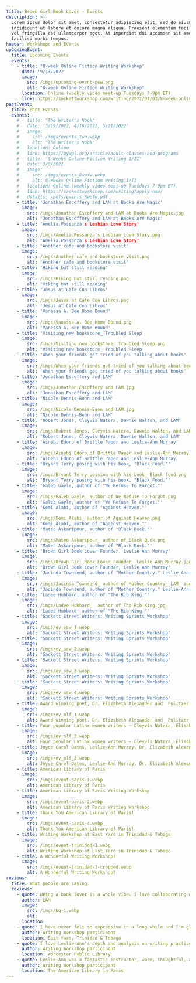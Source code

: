 ```yaml
---
title: Brown Girl Book Lover - Events
description: >-
  Lorem ipsum dolor sit amet, consectetur adipiscing elit, sed do eiusmod tempor
  incididunt ut labore et dolore magna aliqua. Praesent elementum facilisis leo
  vel fringilla est ullamcorper eget. At imperdiet dui accumsan sit amet nulla
  facilisi morbi tempus.
header: Workshops and Events
upComingEvent:
  title: Upcoming Events
  events:
    - title: "8-week Online Fiction Writing Workshop"
      date: '9/13/2022'
      image:
        src: /imgs/upcoming-event-new.png
        alt: "8-week Online Fiction Writing Workshop"
      location: Online (weekly video meet-up Tuesdays 7-9pm ET)
      link: https://sackettworkshop.com/writing/2022/01/03/8-week-online-fiction-writing-i-ii-begins-week-of-2-7-22/
pastEvent:
  title: Past Events
  events:
    # - title: "The Writer's Nook"
    #   date: '3/19/2022, 4/16/2022, 5/21/2022'
    #   image:
    #     src: /imgs/events_twn.webp
    #     alt: "The Writer's Nook"
    #   location: Online
    #   link: https://mywpl.org/article/adult-classes-and-programs
    # - title: '8-Weeks Online Fiction Writing I/II'
    #   date: 3/8/2022
    #   image:
    #     src: /imgs/events_8wofw.webp
    #     alt: 8-Weeks Online Fiction Writing I/II
    #   location: Online (weekly video meet-up Tuesdays 7-9pm ET)
    #   link: https://sackettworkshop.com/writing/apply-now/
    #   details: /pdfs/events_8wofw.pdf
    - title: 'Jonathan Escoffery and LAM at Books Are Magic' 
      image:
        src: /imgs/Jonathan Escoffery and LAM at Books Are Magic.jpg
        alt: 'Jonathan Escoffery and LAM at Books Are Magic'
    - title: 'Amelia.Possanza's Lesbian Love Story' 
      image:
        src: /imgs/Amelia.Possanza's Lesbian Love Story.png
        alt: 'Amelia.Possanza's Lesbian Love Story'
    - title: 'Another cafe and bookstore visit' 
      image:
        src: /imgs/Another cafe and bookstore visit.png
        alt: 'Another cafe and bookstore visit'
    - title: 'Hiking but still reading' 
      image:
        src: /imgs/Hiking but still reading.png
        alt: 'Hiking but still reading'
    - title: 'Jesus at Cafe Con Libros' 
      image:
        src: /imgs/Jesus at Cafe Con Libros.png
        alt: 'Jesus at Cafe Con Libros'
    - title: 'Vanessa A. Bee Home Bound'
      image:
        src: /imgs/Vanessa A. Bee Home Bound.png
        alt: 'Vanessa A. Bee Home Bound'
    - title: 'Visiting new bookstore_ Troubled Sleep' 
      image:
        src: /imgs/Visiting new bookstore_ Troubled Sleep.png
        alt: 'Visiting new bookstore_ Troubled Sleep'
    - title: 'When your friends get tried of you talking about books' 
      image:
        src: /imgs/When your friends get tried of you talking about books.png
        alt: 'When your friends get tried of you talking about books'
    - title: 'Jonathan Escoffery and LAM' 
      image:
        src: /imgs/Jonathan Escoffery and LAM.jpg
        alt: 'Jonathan Escoffery and LAM'
    - title: 'Nicole Dennis-Benn and LAM' 
      image:
        src: /imgs/Nicole Dennis-Benn and LAM.jpg
        alt: 'Nicole Dennis-Benn and LAM'
    - title: 'Robert Jones, Cleyvis Natera, Dawnie Walton, and LAM' 
      image:
        src: /imgs/Robert Jones, Cleyvis Natera, Dawnie Walton, and LAM.jpg
        alt: 'Robert Jones, Cleyvis Natera, Dawnie Walton, and LAM'
    - title: 'Ainehi Edoro of Brittle Paper and Leslie-Ann Murray' 
      image:
        src: /imgs/Ainehi Edoro of Brittle Paper and Leslie-Ann Murray.png
        alt: 'Ainehi Edoro of Brittle Paper and Leslie-Ann Murray'
    - title: 'Bryant Terry posing with his book, "Black Food."' 
      image:
        src: /imgs/Bryant Terry possing with his book_ Black food.png
        alt: 'Bryant Terry posing with his book, "Black Food."'
    - title: 'Galeb Gayle, author of "We Refuse To Forgot."' 
      image:
        src: /imgs/Galeb Gayle_ author of We Refuse To Forgot.png
        alt: 'Galeb Gayle, author of "We Refuse To Forgot."'
    - title: 'Kemi Alabi, author of "Against Heaven."' 
      image:
        src: /imgs/Kemi Alabi_ author of Against Heaven.png
        alt: 'Kemi Alabi, author of "Against Heaven."'
    - title: 'Mateo Askaripour, author of "Black Buck."'
      image:
        src: /imgs/Mateo Askaripour_ author of Black Buck.png
        alt: 'Mateo Askaripour, author of "Black Buck."'
    - title: 'Brown Girl Book Lover Founder, Leslie Ann Murray'
      image:
        src: /imgs/Brown Girl Book Lover Founder_ Leslie Ann Murray.jpg
        alt: 'Brown Girl Book Lover Founder, Leslie Ann Murray'
    - title: 'Jacinda Townsend, author of "Mother Country." Leslie-Ann Murray. Cleyvis Natera, author of "Neruda On The Park."' 
      image:
        src: /imgs/Jacinda Townsend_ author of Mother Country_ LAM_ and Cleyvis Natera_ author of Neruda on The Park.jpg
        alt: 'Jacinda Townsend, author of "Mother Country." Leslie-Ann Murray. Cleyvis Natera, author of "Neruda On The Park."'
    - title: 'Ladee Hubbard, author of "The Rib King."' 
      image:
        src: /imgs/Ladee Hubbard_  author of The Rib King.jpg
        alt: 'Ladee Hubbard, author of "The Rib King."'
    - title: 'Sackett Street Writers: Writing Sprints Workshop' 
      image:
        src: /imgs/ev_ssw_1.webp
        alt: 'Sackett Street Writers: Writing Sprints Workshop'
    - title: 'Sackett Street Writers: Writing Sprints Workshop'
      image:
        src: /imgs/ev_ssw_2.webp
        alt: 'Sackett Street Writers: Writing Sprints Workshop'
    - title: 'Sackett Street Writers: Writing Sprints Workshop'
      image:
        src: /imgs/ev_ssw_3.webp
        alt: 'Sackett Street Writers: Writing Sprints Workshop'
    - title: 'Sackett Street Writers: Writing Sprints Workshop'
      image:
        src: /imgs/ev_ssw_4.webp
        alt: 'Sackett Street Writers: Writing Sprints Workshop'
    - title: Award winning poet, Dr. Elizabeth Alexander and  Pulitzer prize winning writer, Salamishah Tillet at the Montclair Literary Festival.
      image:
        src: /imgs/ev_mlf_1.webp
        alt: Award winning poet, Dr. Elizabeth Alexander and  Pulitzer prize winning writer, Salamishah Tillet at the Montclair Literary Festival.
    - title: Four popular Latinx women writers – Cleyvis Natera, Elisabet Velazquez,  Rio Cortez, Saraciea J. Fennell with Angela Abreu at the Montclair Literary Festival.
      image:
        src: /imgs/ev_mlf_2.webp
        alt: Four popular Latinx women writers – Cleyvis Natera, Elisabet Velazquez,  Rio Cortez, Saraciea J. Fennell with Angela Abreu at the Montclair Literary Festival.
    - title: Joyce Carol Oates, Leslie-Ann Murray, Dr. Elizabeth Alexander and Salamishah Tillet at the Montclair Literary Festival.
      image:
        src: /imgs/ev_mlf_3.webp
        alt: Joyce Carol Oates, Leslie-Ann Murray, Dr. Elizabeth Alexander and Salamishah Tillet at the Montclair Literary Festival.
    - title: American Library of Paris
      image:
        src: /imgs/event-paris-1.webp
        alt: American Library of Paris
    - title: American Library of Paris Writing Workshop
      image:
        src: /imgs/event-paris-2.webp
        alt: American Library of Paris Writing Workshop
    - title: Thank You American Library of Paris!
      image:
        src: /imgs/event-paris-4.webp
        alt: Thank You American Library of Paris!
    - title: Writing Workshop at East Yard in Trinidad & Tobago
      image:
        src: /imgs/event-trinidad-1.webp
        alt: Writing Workshop at East Yard in Trinidad & Tobago
    - title: A Wonderful Writing Workshop!
      image:
        src: /imgs/event-trinidad-3-cropped.webp
        alt: A Wonderful Writing Workshop!
reviews:
  title: What people are saying
  reviews:
    - quote: Being a book lover is a whole vibe. I love collaborating with organizations, individuals, and book festivals to bring you all the diversity in the literary world.
      author: LAM
      image:
        src: /imgs/bq-1.webp
        alt:
      location:
    - quote: I have never felt so expressive in a long while and I'm glad that I took the opportunity. I'm thankful for Miss Leslie-Ann Murray for opening up my mind and thoughts much more to the creative world of Short Story Writing a woman of knowledge and substance.
      author: Writing Workshop participant
      location: East Yard, Trinidad & Tobago
    - quote: I love Leslie-Ann's depth and analysis on writing practice and her use of prompts to illustrate the lesson.
      author: Writing Workshop participant
      location: Worcester Public Library
    - quote: Leslie-Ann was a fantastic instructor, warm, thoughtful, and welcoming. She created a space that was creative, curious, and encouraging. I only regret that we had just two hours! I made more  progress in my creative writing in those two hours than I have in probably two years.
      author: Writing Workshop participant
      location: The American Library in Paris
---
```

